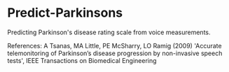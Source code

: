 # Predict-Parkinsons
Predicting Parkinson's disease rating scale from voice measurements.

References: 
A Tsanas, MA Little, PE McSharry, LO Ramig (2009) 
'Accurate telemonitoring of Parkinson’s disease progression by non-invasive speech tests', 
IEEE Transactions on Biomedical Engineering
